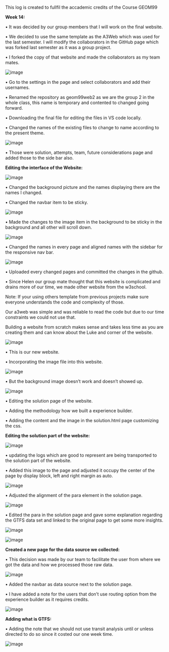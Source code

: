 This log is created to fullfil the accademic credits of the Course GEOM99 

**Week 14:**

• It was decided by our group members that I will work on the final website.

• We decided to use the same template as the A3Web which was used for the last semester. I will modify the collaborators in the GitHub page which was forked last semester as it was a group project.

• I forked the copy of that website and made the collaborators as my team mates.

![image](https://github.com/rahulsaravanabavan/geom99log/assets/142858065/d936b5af-ab4b-4963-930b-4aca80428297)

• Go to the settings in the page and select collaborators and add their usernames.

• Renamed the repository as geom99web2 as we are the group 2 in the whole class, this name is temporary and contented to changed going forward.

• Downloading the final file for editing the files in VS code locally.

• Changed the names of the existing files to change to name according to the present theme.

![image](https://github.com/rahulsaravanabavan/geom99log/assets/142858065/9735b56d-c472-43aa-a97f-d1a9c6d7aebe)

• Those were solution, attempts, team, future considerations page and added those to the side bar also.

**Editing the interface of the Website:**

![image](https://github.com/rahulsaravanabavan/geom99log/assets/142858065/3bad52a5-41d9-4b9c-822d-b9015ec18e2e)

• Changed the background picture and the names displaying there are the names I changed.

• Changed the navbar item to be sticky.

![image](https://github.com/rahulsaravanabavan/geom99log/assets/142858065/c54710ac-bd37-4f51-9d53-1bbb3085b6c2)

• Made the changes to the image item in the background to be sticky in the background and all other will scroll down.

![image](https://github.com/rahulsaravanabavan/geom99log/assets/142858065/fe5304c9-05da-4589-985e-f1f343f4721a)

• Changed the names in every page and aligned names with the sidebar for the responsive nav bar.

![image](https://github.com/rahulsaravanabavan/geom99log/assets/142858065/94223556-d60b-4cd2-8f46-d5ca62b23fe5)

• Uploaded every changed pages and committed the changes in the github.

• Since Helen our group mate thought that this website is complicated and drains more of our time, we made other website from the w3school.

Note: If your using others template from previous projects make sure everyone understands the code and complexity of those. 

Our a3web was simple and was reliable to read the code but due to our time constraints we could not use that.

Building a website from scratch makes sense and takes less time as you are creating them and can know about the Luke and corner of the website.

![image](https://github.com/rahulsaravanabavan/geom99log/assets/142858065/85a7c5af-b74f-4910-a9e9-e63f3b2d6810)

• This is our new website.

• Incorporating the image file into this website.

![image](https://github.com/rahulsaravanabavan/geom99log/assets/142858065/2e083d32-badb-48cc-bf1b-8ec2e815999f)

• But the background image doesn’t work and doesn’t showed up.

![image](https://github.com/rahulsaravanabavan/geom99log/assets/142858065/83d58419-5b7b-4fcc-b72e-c30ef9e1514a)

• Editing the solution page of the website.

• Adding the methodology how we built a experience builder.

• Adding the content and the image in the solution.html page customizing the css.

**Editing the solution part of the website:**

![image](https://github.com/rahulsaravanabavan/geom99log/assets/142858065/2368994d-d286-4c9b-8a21-1a1b643cddb3)

• updating the logs which are good to represent are being transported to the solution part of the website.

• Added this image to the page and adjusted it occupy the center of the page by display block, left and right margin as auto.

![image](https://github.com/rahulsaravanabavan/geom99log/assets/142858065/85591f45-72a9-47cf-9c49-9085597b79e9)

• Adjusted the alignment of the para element in the solution page.

![image](https://github.com/rahulsaravanabavan/geom99log/assets/142858065/9b835778-859b-48fc-841f-58ee7ac03a92)

• Edited the para in the solution page and gave some explanation regarding the GTFS data set and linked to the original page to get some more insights.

![image](https://github.com/rahulsaravanabavan/geom99log/assets/142858065/1b1b55f7-c6d7-46df-a38b-b18f40641672)

![image](https://github.com/rahulsaravanabavan/geom99log/assets/142858065/be207058-9a4f-4d43-b59d-6681b04a5f2d)


**Created a new page for the data source we collected:**

• This decision was made by our team to facilitate the user from where we got the data and how we processed those raw data.

![image](https://github.com/rahulsaravanabavan/geom99log/assets/142858065/4453292b-ee0d-4979-9eaf-de6abd21fa88)

• Added the navbar as data source next to the solution page.

• I have added a note for the users that don’t use routing option from the experience builder as it requires credits.

![image](https://github.com/rahulsaravanabavan/geom99log/assets/142858065/13155d05-49e6-4336-bef4-17f366ed716f)

**Adding what is GTFS:**

• Adding the note that we should not use transit analysis until or unless directed to do so since it costed our one week time.

![image](https://github.com/rahulsaravanabavan/geom99log/assets/142858065/6570169b-f6d4-4b15-8593-fbd6237a8446)
























